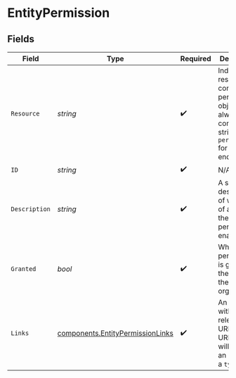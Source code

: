 # EntityPermission


## Fields

| Field                                                                                                               | Type                                                                                                                | Required                                                                                                            | Description                                                                                                         | Example                                                                                                             |
| ------------------------------------------------------------------------------------------------------------------- | ------------------------------------------------------------------------------------------------------------------- | ------------------------------------------------------------------------------------------------------------------- | ------------------------------------------------------------------------------------------------------------------- | ------------------------------------------------------------------------------------------------------------------- |
| `Resource`                                                                                                          | *string*                                                                                                            | :heavy_check_mark:                                                                                                  | Indicates the response contains a permission object. Will always contain the string `permission` for this<br/>endpoint. | permission                                                                                                          |
| `ID`                                                                                                                | *string*                                                                                                            | :heavy_check_mark:                                                                                                  | N/A                                                                                                                 | payments.read                                                                                                       |
| `Description`                                                                                                       | *string*                                                                                                            | :heavy_check_mark:                                                                                                  | A short description of what kind of access the permission enables.                                                  | View your payments                                                                                                  |
| `Granted`                                                                                                           | *bool*                                                                                                              | :heavy_check_mark:                                                                                                  | Whether this permission is granted to the app by the organization.                                                  | true                                                                                                                |
| `Links`                                                                                                             | [components.EntityPermissionLinks](../../models/components/entitypermissionlinks.md)                                | :heavy_check_mark:                                                                                                  | An object with several relevant URLs. Every URL object will contain an `href` and a `type` field.                   |                                                                                                                     |